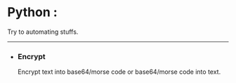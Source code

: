 # Python : 
   Try to automating stuffs.
<hr width = "100%" >

<ul><li>
  <h3>Encrypt</h3>Encrypt text into base64/morse code or base64/morse code into text.</li></ul>
